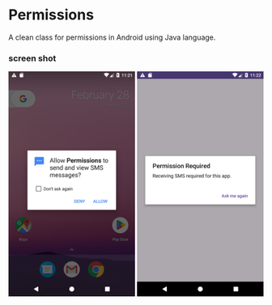 #  Permissions
 A clean class for permissions in Android using Java language. 


### screen shot
<img src="images/Screenshot_20250228_112143.png" width="250"/> <img src="images/Screenshot_20250228_112229.png" width="250"/>
